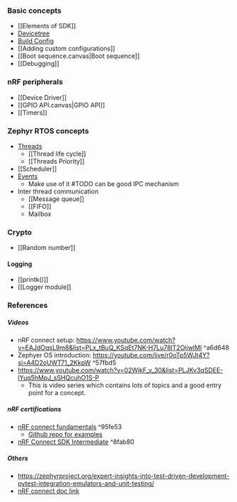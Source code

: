 ### Basic concepts
- [[Elements of SDK]]
- [Devicetree](Devicetree.md)
- [Build Config](Build%20config.md)
- [[Adding custom configurations]]
- [[Boot sequence.canvas|Boot sequence]]
- [[Debugging]]

### nRF peripherals
- [[Device Driver]]
- [[GPIO API.canvas|GPIO API]]
- [[Timers]]

### Zephyr RTOS concepts
- [Threads](Threads.md)
	- [[Thread life cycle]] 
	- [[Threads Priority]]
- [[Scheduler]]
- [Events](https://docs.nordicsemi.com/bundle/ncs-latest/page/zephyr/kernel/services/synchronization/events.html)
	- Make use of it #TODO can be good IPC mechanism 
-  Inter thread communication
	- [[Message queue]]
	- [[FIFO]]
	- Mailbox

### Crypto
- [[Random number]]

#### Logging
- [[printk()]]
- [[Logger module]]

### References
##### Videos
- nRF connect setup: https://www.youtube.com/watch?v=EAJdOqsL9m8&list=PLx_tBuQ_KSqEt7NK-H7Lu78lT2OijwIMl  ^a6d648
- Zephyer OS introduction: https://youtube.com/live/r0oTp5WJt4Y?si=A4D2oUWT71_2KkpW ^57fbd5
- https://www.youtube.com/watch?v=02WjkF_v_30&list=PLJKv3qSDEE-lYuq5hMpJ_sSHQcuhO1S-P
	- This is video series which contains lots of topics and a good entry point for a concept.

##### nRF certifications
- [nRF connect fundamentals](https://academy.nordicsemi.com/courses/nrf-connect-sdk-fundamentals/lessons/lesson-1-nrf-connect-sdk-introduction/topic/nrf-connect-sdk-structure-and-content/) ^95fe53
	- [Github repo for examples](https://github.com/NordicDeveloperAcademy/ncs-fund/tree/main)
- [nRF Connect SDK Intermediate](https://academy.nordicsemi.com/courses/nrf-connect-sdk-intermediate/) ^8fab80

##### Others
- https://zephyrproject.org/expert-insights-into-test-driven-development-pytest-integration-emulators-and-unit-testing/
- [nRF connect doc link](https://docs.nordicsemi.com/bundle/ncs-latest/page/nrf/installation/install_ncs.html)
